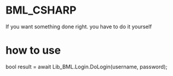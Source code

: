 # BML_CSHARP
If you want something done right. you have to do it yourself

# how to use
bool result = await Lib_BML.Login.DoLogin(username, password);
